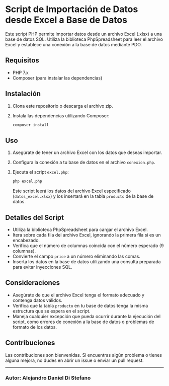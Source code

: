 # Script de Importación de Datos desde Excel a Base de Datos

Este script PHP permite importar datos desde un archivo Excel (.xlsx) a una base de datos SQL. Utiliza la biblioteca PhpSpreadsheet para leer el archivo Excel y establece una conexión a la base de datos mediante PDO.

## Requisitos

- PHP 7.x
- Composer (para instalar las dependencias)

## Instalación

1. Clona este repositorio o descarga el archivo zip.
2. Instala las dependencias utilizando Composer:

    ```bash
    composer install
    ```

## Uso

1. Asegúrate de tener un archivo Excel con los datos que deseas importar.
2. Configura la conexión a tu base de datos en el archivo `conexion.php`.
3. Ejecuta el script `excel.php`:

    ```bash
    php excel.php
    ```

    Este script leerá los datos del archivo Excel especificado (`datos_excel.xlsx`) y los insertará en la tabla `producto` de la base de datos.

## Detalles del Script

- Utiliza la biblioteca PhpSpreadsheet para cargar el archivo Excel.
- Itera sobre cada fila del archivo Excel, ignorando la primera fila si es un encabezado.
- Verifica que el número de columnas coincida con el número esperado (9 columnas).
- Convierte el campo `price` a un número eliminando las comas.
- Inserta los datos en la base de datos utilizando una consulta preparada para evitar inyecciones SQL.

## Consideraciones

- Asegúrate de que el archivo Excel tenga el formato adecuado y contenga datos válidos.
- Verifica que la tabla `producto` en tu base de datos tenga la misma estructura que se espera en el script.
- Maneja cualquier excepción que pueda ocurrir durante la ejecución del script, como errores de conexión a la base de datos o problemas de formato de los datos.

## Contribuciones

Las contribuciones son bienvenidas. Si encuentras algún problema o tienes alguna mejora, no dudes en abrir un issue o enviar un pull request.


---


### Autor: Alejandro Daniel Di Stefano